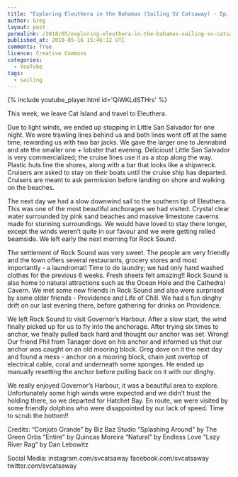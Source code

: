 ```yaml
---
title: "Exploring Eleuthera in the Bahamas (Sailing SV Catsaway) - Ep. 33"
author: Greg
layout: post
permalink: /2018/05/exploring-eleuthera-in-the-bahamas-sailing-sv-catsaway-ep-33
published_at: 2018-05-16 15:46:12 UTC
comments: True
licence: Creative Commons
categories:
  - YouTube
tags:
  - sailing
---
```


{% include youtube_player.html id='QiWKLdSTHrs' %}




This week, we leave Cat Island and travel to Eleuthera.

Due to light winds, we ended up stopping in Little San Salvador for one night.  We were trawling lines behind us and both lines went off at the same time; rewarding us with two bar jacks.  We gave the larger one to Jennabird and ate the smaller one + lobster that evening.  Delicious!  Little San Salvador is very commercialized; the cruise lines use it as a stop along the way.  Plastic huts line the shores, along with a bar that looks like a shipwreck.  Cruisers are asked to stay on their boats until the cruise ship has departed.  Cruisers are meant to ask permission before landing on shore and walking on the beaches.

The next day we had a slow downwind sail to the southern tip of Eleuthera.  This was one of the most beautiful anchorages we had visited.  Crystal clear water surrounded by pink sand beaches and massive limestone caverns made for stunning surroundings.  We would have loved to stay there longer, except the winds weren’t quite in our favour and we were getting rolled beamside.  We left early the next morning for Rock Sound.

The settlement of Rock Sound was very sweet.  The people are very friendly and the town offers several restaurants, grocery stores and most importantly - a laundromat!  Time to do laundry; we had only hand washed clothes for the previous 6 weeks.  Fresh sheets felt amazing!!  Rock Sound is also home to natural attractions such as the Ocean Hole and the Cathedral Cavern.  We met some new friends in Rock Sound and also were surprised by some older friends - Providence and Life of Chill.  We had a fun dinghy drift on our last evening there, before gathering for drinks on Providence.

We left Rock Sound to visit Governor’s Harbour.   After a slow start, the wind finally picked up for us to fly into the anchorage.  After trying six times to anchor, we finally pulled back hard and thought our anchor was set.  Wrong!  Our friend Phil from Tanager dove on his anchor and informed us that our anchor was caught on an old mooring block.  Greg dove on it the next day and found a mess - anchor on a mooring block, chain just overtop of electrical cable, coral and underneath some sponges.  He ended up manually resetting the anchor before pulling back on it with our dinghy.  

We really enjoyed Governor’s Harbour, it was a beautiful area to explore.  Unfortunately some high winds were expected and we didn’t trust the holding there, so we departed for Hatchet Bay.  En route, we were visited by some friendly dolphins who were disappointed by our lack of speed.  Time to scrub the bottom!!

Credits:
“Conjuto Grande” by Biz Baz Studio
“Splashing Around” by The Green Orbs
“Entire” by Quincas Moreira
“Natural” by Endless Love
“Lazy River Rag” by Dan Lebowitz

Social Media:
instagram.com/svcatsaway
facebook.com/svcatsaway
twitter.com/svcatsaway

